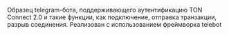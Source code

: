 Образец telegram-бота, поддерживающего аутентификацию TON Connect 2.0 и такие функции, как подключение, отправка транзакции, разрыв соединения. Реализован с использованием фреймворка telebot
